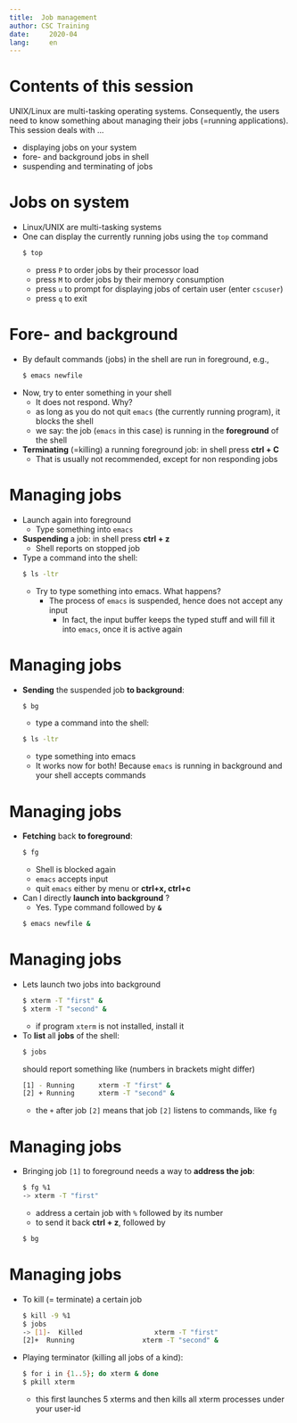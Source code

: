 ```yaml
---
title:  Job management
author: CSC Training
date:     2020-04
lang:     en
---
```

# Contents of this session

UNIX/Linux are multi-tasking operating systems. Consequently, the users need to know something about managing their jobs (=running applications). This session deals with ...

- displaying jobs on your system
- fore- and background jobs in shell
- suspending and terminating of jobs

# Jobs on system

- Linux/UNIX are multi-tasking systems
- One can display the currently running jobs using the `top` command
  ```bash
  $ top
  ```
  - press `P` to order jobs by their processor load
  - press `M` to order jobs by their memory consumption
  - press `u` to prompt for displaying jobs of certain user (enter `cscuser`)
  - press `q` to exit

# Fore- and background

- By default commands (jobs) in the shell are run in foreground, e.g.,
  ```bash
  $ emacs newfile
  ```
- Now, try to enter something in your shell
	- It does not respond. Why?
	- as long as you do not quit `emacs` (the currently running program), it blocks the shell
	- we say: the job (`emacs` in this case) is running in the **foreground** of the shell
- **Terminating** (=killing) a running foreground job: in shell press **ctrl + C**
	- That is usually not recommended, except for non responding jobs
	
# 	Managing jobs

- Launch again into foreground
	- Type something into `emacs`
- **Suspending** a job: in shell press **ctrl + z**
	- Shell reports on stopped job
- Type a command into the shell: 
  ```bash
  $ ls -ltr
  ```
  -  Try to type something into emacs. What happens?
	 - The process of `emacs` is suspended, hence does not accept any input
	   - In fact, the input buffer keeps the typed stuff and will fill it into `emacs`, once it is active again
	   
# Managing jobs
- **Sending** the suspended job **to background**:
  ```bash
  $ bg
  ````
  - type a command into the shell: 
  ```bash
  $ ls -ltr
  ```
  - type something into emacs
  - It works now for both! Because `emacs` is running in background and your shell accepts commands
	
# Managing jobs

- **Fetching** back **to foreground**:
  ```bash
  $ fg
  ```
  - Shell is blocked again
  - `emacs` accepts input 
  - quit `emacs`  either by menu or **ctrl+x, ctrl+c**	
- Can I directly **launch into background** ?
  - Yes. Type command followed by **`&`**
  ```bash
  $ emacs newfile &
  ```
	
# Managing jobs

- Lets launch two jobs into background
  ```bash
  $ xterm -T "first" &
  $ xterm -T "second" &
  ```
  - if program `xterm` is not installed, install it
- To **list** all **jobs** of the shell:
  ```bash
  $ jobs
  ```
  should report something like (numbers in brackets might differ)
  ```bash
  [1] - Running      xterm -T "first" &
  [2] + Running      xterm -T "second" &
  ```
  - the `+` after job `[2]` means that job `[2]` listens to commands, like `fg`
	
# Managing jobs

- Bringing job `[1]` to foreground needs a way to **address the job**:
  ```bash
  $ fg %1
  -> xterm -T "first"
  ```
  - address a certain job with  `%` followed by its number
  - to send it back **ctrl + z**, followed by
  ```bash
  $ bg
  ```
	
# Managing jobs

- To kill (= terminate) a certain job
  ```bash
  $ kill -9 %1
  $ jobs
  -> [1]-  Killed                  xterm -T "first"
  [2]+  Running                 xterm -T "second" &
  ```
- Playing terminator (killing all jobs of a kind):
  ```bash
  $ for i in {1..5}; do xterm & done
  $ pkill xterm
  ```
	- this first launches 5 xterms and then kills all xterm processes under your user-id
	

   
	



  

